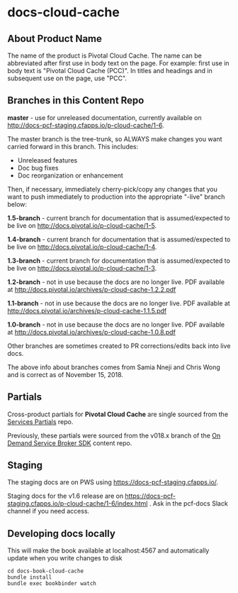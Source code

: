 # docs-cloud-cache

## About Product Name

The name of the product is Pivotal Cloud Cache. 
The name can be abbreviated after first use in body text on the page.
For example: first use in body text is "Pivotal Cloud Cache (PCC)". 
In titles and headings and in subsequent use on the page, use "PCC".

## Branches in this Content Repo 

**master** - use for unreleased documentation, currently available on http://docs-pcf-staging.cfapps.io/p-cloud-cache/1-6.

The master branch is the tree-trunk, so ALWAYS make changes you want carried forward in this branch. This includes:

* Unreleased features
* Doc bug fixes
* Doc reorganization or enhancement

Then, if necessary, immediately cherry-pick/copy any changes that you want to push immediately to production into the appropriate "-live" branch below:

**1.5-branch** - current branch for documentation that is assumed/expected to be live on http://docs.pivotal.io/p-cloud-cache/1-5.

**1.4-branch** - current branch for documentation that is assumed/expected to be live on http://docs.pivotal.io/p-cloud-cache/1-4.

**1.3-branch** - current branch for documentation that is assumed/expected to be live on http://docs.pivotal.io/p-cloud-cache/1-3.

**1.2-branch** - not in use because the docs are no longer live. PDF available at http://docs.pivotal.io/archives/p-cloud-cache-1.2.2.pdf

**1.1-branch** - not in use because the docs are no longer live. PDF available at http://docs.pivotal.io/archives/p-cloud-cache-1.1.5.pdf

**1.0-branch** - not in use because the docs are no longer live. PDF available at http://docs.pivotal.io/archives/p-cloud-cache-1.0.8.pdf

Other branches are sometimes created to PR corrections/edits back into live docs.

The above info about branches comes from Samia Nneji and Chris Wong and is correct as of November 15, 2018.

## Partials

Cross-product partials for **Pivotal Cloud Cache** are single sourced from the [Services Partials](https://github.com/pivotal-cf/docs-services-partials) repo.

Previously, these partials were sourced from the v018.x branch of the [On Demand Service Broker SDK](https://github.com/pivotal-cf/docs-on-demand-service-broker/tree/v0.18.x) content repo.

## Staging

The staging docs are on PWS using https://docs-pcf-staging.cfapps.io/.

Staging docs for the v1.6 release are on https://docs-pcf-staging.cfapps.io/p-cloud-cache/1-6/index.html . 
Ask in the pcf-docs Slack channel if you need access.

## Developing docs locally

This will make the book available at localhost:4567 and automatically update when you write changes to disk

```
cd docs-book-cloud-cache
bundle install
bundle exec bookbinder watch

```

